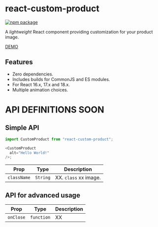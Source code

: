# react-custom-product

[![npm package][npm-badge]][npm]

A _lightweight_ React component providing customization for your product image.

[DEMO]()

## Features

- Zero dependencies.
- Includes builds for CommonJS and ES modules.
- For React 16.x, 17.x and 18.x.
- Multiple animation choices.


# API DEFINITIONS SOON

## Simple API

```js
import CustomProduct from "react-custom-product";

<CustomProduct
  alt="Hello World!"
/>;
```

| Prop                   | Type      | Description                                                                                                   |
| ---------------------- | --------- | ------------------------------------------------------------------------------------------------------------- |
| `className`            | `String`  | XX. `class` xx image.                                                  |


## API for advanced usage


| Prop      | Type       | Description                                             |
| --------- | ---------- | ------------------------------------------------------- |
| `onClose` | `function` | XX |

[npm-badge]: https://img.shields.io/npm/v/react-custom-product.svg
[npm]: https://www.npmjs.org/package/react-custom-product
